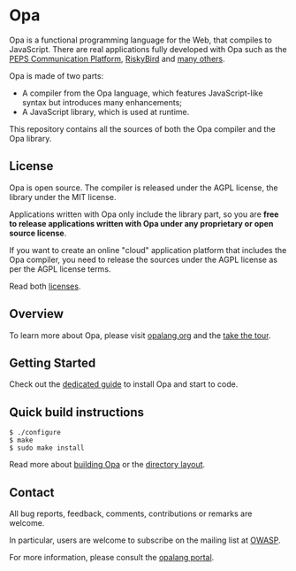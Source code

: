 # Opa #

Opa is a functional programming language for the Web, that compiles to JavaScript. There are real applications fully developed with Opa such as the [PEPS Communication Platform](https://github.com/MLstate/PEPS), [RiskyBird](https://github.com/alokmenghrajani/riskybird) and [many others](https://github.com/trending?l=opa&since=weekly).

Opa is made of two parts:

* A compiler from the Opa language, which features JavaScript-like syntax but introduces many enhancements;
* A JavaScript library, which is used at runtime.

This repository contains all the sources of both the Opa compiler and the Opa library.

## License ##

Opa is open source. The compiler is released under the AGPL license, the library under the MIT license. 

Applications written with Opa only include the library part, so you are **free to release applications written with Opa under any proprietary or open source license**.

If you want to create an online "cloud" application platform that includes the Opa compiler, you need to release the sources under the AGPL license as per the AGPL license terms.

Read both [licenses](https://github.com/MLstate/opalang/tree/master/doc). 

## Overview ##

To learn more about Opa, please visit [opalang.org](http://opalang.org) and the [take the tour](https://github.com/MLstate/opalang/wiki/A-tour-of-Opa).

## Getting Started ##

Check out the [dedicated guide](https://github.com/MLstate/opalang/wiki/Getting-started) to install Opa and start to code.

## Quick build instructions ##

    $ ./configure
    $ make
    $ sudo make install

Read more about [building Opa](https://github.com/MLstate/opalang/wiki/Building-Opa) or the [directory layout](https://github.com/MLstate/opalang/wiki/Directory-layout).

Contact
-------

All bug reports, feedback, comments, contributions or remarks are welcome.

In particular, users are welcome to subscribe on the mailing list at [OWASP](https://lists.owasp.org/listinfo/opa).

For more information, please consult the [opalang portal](http://opalang.org).
